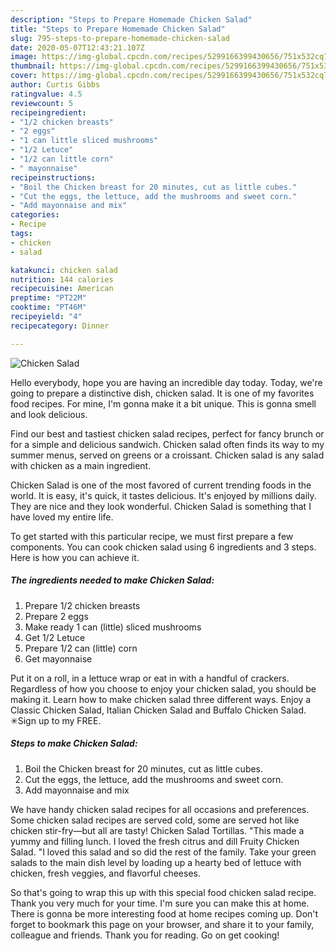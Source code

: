 ```yaml
---
description: "Steps to Prepare Homemade Chicken Salad"
title: "Steps to Prepare Homemade Chicken Salad"
slug: 795-steps-to-prepare-homemade-chicken-salad
date: 2020-05-07T12:43:21.107Z
image: https://img-global.cpcdn.com/recipes/5299166399430656/751x532cq70/chicken-salad-recipe-main-photo.jpg
thumbnail: https://img-global.cpcdn.com/recipes/5299166399430656/751x532cq70/chicken-salad-recipe-main-photo.jpg
cover: https://img-global.cpcdn.com/recipes/5299166399430656/751x532cq70/chicken-salad-recipe-main-photo.jpg
author: Curtis Gibbs
ratingvalue: 4.5
reviewcount: 5
recipeingredient:
- "1/2 chicken breasts"
- "2 eggs"
- "1 can little sliced mushrooms"
- "1/2 Letuce"
- "1/2 can little corn"
- " mayonnaise"
recipeinstructions:
- "Boil the Chicken breast for 20 minutes, cut as little cubes."
- "Cut the eggs, the lettuce, add the mushrooms and sweet corn."
- "Add mayonnaise and mix"
categories:
- Recipe
tags:
- chicken
- salad

katakunci: chicken salad 
nutrition: 144 calories
recipecuisine: American
preptime: "PT22M"
cooktime: "PT46M"
recipeyield: "4"
recipecategory: Dinner

---
```



![Chicken Salad](https://img-global.cpcdn.com/recipes/5299166399430656/751x532cq70/chicken-salad-recipe-main-photo.jpg)

Hello everybody, hope you are having an incredible day today. Today, we're going to prepare a distinctive dish, chicken salad. It is one of my favorites food recipes. For mine, I'm gonna make it a bit unique. This is gonna smell and look delicious.

Find our best and tastiest chicken salad recipes, perfect for fancy brunch or for a simple and delicious sandwich. Chicken salad often finds its way to my summer menus, served on greens or a croissant. Chicken salad is any salad with chicken as a main ingredient.

Chicken Salad is one of the most favored of current trending foods in the world. It is easy, it's quick, it tastes delicious. It's enjoyed by millions daily. They are nice and they look wonderful. Chicken Salad is something that I have loved my entire life.


To get started with this particular recipe, we must first prepare a few components. You can cook chicken salad using 6 ingredients and 3 steps. Here is how you can achieve it.

<!--inarticleads1-->

##### The ingredients needed to make Chicken Salad:

1. Prepare 1/2 chicken breasts
1. Prepare 2 eggs
1. Make ready 1 can (little) sliced mushrooms
1. Get 1/2 Letuce
1. Prepare 1/2 can (little) corn
1. Get  mayonnaise


Put it on a roll, in a lettuce wrap or eat in with a handful of crackers. Regardless of how you choose to enjoy your chicken salad, you should be making it. Learn how to make chicken salad three different ways. Enjoy a Classic Chicken Salad, Italian Chicken Salad and Buffalo Chicken Salad. ✳︎Sign up to my FREE. 

<!--inarticleads2-->

##### Steps to make Chicken Salad:

1. Boil the Chicken breast for 20 minutes, cut as little cubes.
1. Cut the eggs, the lettuce, add the mushrooms and sweet corn.
1. Add mayonnaise and mix


We have handy chicken salad recipes for all occasions and preferences. Some chicken salad recipes are served cold, some are served hot like chicken stir-fry—but all are tasty! Chicken Salad Tortillas. &#34;This made a yummy and filling lunch. I loved the fresh citrus and dill Fruity Chicken Salad. &#34;I loved this salad and so did the rest of the family. Take your green salads to the main dish level by loading up a hearty bed of lettuce with chicken, fresh veggies, and flavorful cheeses. 

So that's going to wrap this up with this special food chicken salad recipe. Thank you very much for your time. I'm sure you can make this at home. There is gonna be more interesting food at home recipes coming up. Don't forget to bookmark this page on your browser, and share it to your family, colleague and friends. Thank you for reading. Go on get cooking!
